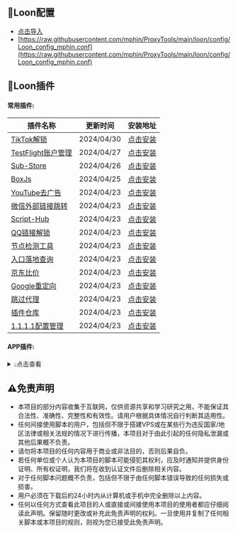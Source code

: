 ## 🎈Loon配置
  - [点击导入](https://www.nsloon.com/openloon/import?sub=https://raw.githubusercontent.com/mphin/ProxyTools/main/loon/config/Loon_config_mphin.conf)
  - [https://raw.githubusercontent.com/mphin/ProxyTools/main/loon/config/Loon_config_mphin.conf](https://raw.githubusercontent.com/mphin/ProxyTools/main/loon/config/Loon_config_mphin.conf)
## 🎈Loon插件
#### 常用插件:
| 插件名称 | 更新时间 | 安装地址 |
| - | - | - |
| [TikTok解锁](https://raw.githubusercontent.com/JiaBei-Q/Rules/main/loon/plugin/Loon_TikTok.plugin) | 2024/04/30 | [点击安装](https://www.nsloon.com/openloon/import?plugin=https://raw.githubusercontent.com/JiaBei-Q/Rules/main/loon/plugin/Loon_TikTok.plugin) |
| [TestFlight账户管理](https://raw.githubusercontent.com/JiaBei-Q/Rules/main/loon/plugin/Loon_TF_Account.plugin) | 2024/04/27 | [点击安装](https://www.nsloon.com/openloon/import?plugin=https://raw.githubusercontent.com/JiaBei-Q/Rules/main/loon/plugin/Loon_TF_Account.plugin) |
| [Sub-Store](https://raw.githubusercontent.com/JiaBei-Q/Rules/main/loon/plugin/Loon_Sub-Store.plugin) | 2024/04/26 | [点击安装](https://www.nsloon.com/openloon/import?plugin=https://raw.githubusercontent.com/JiaBei-Q/Rules/main/loon/plugin/Loon_Sub-Store.plugin) |
| [BoxJs](https://raw.githubusercontent.com/JiaBei-Q/Rules/main/loon/plugin/Loon_BoxJS.plugin) | 2024/04/25 | [点击安装](https://www.nsloon.com/openloon/import?plugin=https://raw.githubusercontent.com/JiaBei-Q/Rules/main/loon/plugin/Loon_BoxJS.plugin) |
| [YouTube去广告](https://raw.githubusercontent.com/JiaBei-Q/Rules/main/loon/plugin/Loon_YouTube_ads.plugin) | 2024/04/23 | [点击安装](https://www.nsloon.com/openloon/import?plugin=https://raw.githubusercontent.com/JiaBei-Q/Rules/main/loon/plugin/Loon_YouTube_ads.plugin) |
| [微信外部链接跳转](https://raw.githubusercontent.com/JiaBei-Q/Rules/main/loon/plugin/Loon_WeixinLinks.plugin) | 2024/04/23 | [点击安装](https://www.nsloon.com/openloon/import?plugin=https://raw.githubusercontent.com/JiaBei-Q/Rules/main/loon/plugin/Loon_WeixinLinks.plugin) |
| [Script-Hub](https://raw.githubusercontent.com/JiaBei-Q/Rules/main/loon/plugin/Loon_Script-Hub.plugin) | 2024/04/23 | [点击安装](https://www.nsloon.com/openloon/import?plugin=https://raw.githubusercontent.com/JiaBei-Q/Rules/main/loon/plugin/Loon_Script-Hub.plugin) |
| [QQ链接解锁](https://raw.githubusercontent.com/JiaBei-Q/Rules/main/loon/plugin/Loon_QQ_Links.plugin) | 2024/04/23 | [点击安装](https://www.nsloon.com/openloon/import?plugin=https://raw.githubusercontent.com/JiaBei-Q/Rules/main/loon/plugin/Loon_QQ_Links.plugin) |
| [节点检测工具](https://raw.githubusercontent.com/JiaBei-Q/Rules/main/loon/plugin/Loon_Node_tool.plugin) | 2024/04/23 | [点击安装](https://www.nsloon.com/openloon/import?plugin=https://raw.githubusercontent.com/JiaBei-Q/Rules/main/loon/plugin/Loon_Node_tool.plugin) |
| [入口落地查询](https://raw.githubusercontent.com/JiaBei-Q/Rules/main/loon/plugin/Loon_Netisp.plugin) | 2024/04/23 | [点击安装](https://www.nsloon.com/openloon/import?plugin=https://raw.githubusercontent.com/JiaBei-Q/Rules/main/loon/plugin/Loon_Netisp.plugin) |
| [京东比价](https://raw.githubusercontent.com/JiaBei-Q/Rules/main/loon/plugin/Loon_JD_Price.plugin) | 2024/04/23 | [点击安装](https://www.nsloon.com/openloon/import?plugin=https://raw.githubusercontent.com/JiaBei-Q/Rules/main/loon/plugin/Loon_JD_Price.plugin) |
| [Google重定向](https://raw.githubusercontent.com/JiaBei-Q/Rules/main/loon/plugin/Loon_Google.plugin) | 2024/04/23 | [点击安装](https://www.nsloon.com/openloon/import?plugin=https://raw.githubusercontent.com/JiaBei-Q/Rules/main/loon/plugin/Loon_Google.plugin) |
| [跳过代理](https://raw.githubusercontent.com/JiaBei-Q/Rules/main/loon/plugin/Loon_General.plugin) | 2024/04/23 | [点击安装](https://www.nsloon.com/openloon/import?plugin=https://raw.githubusercontent.com/JiaBei-Q/Rules/main/loon/plugin/Loon_General.plugin) |
| [插件仓库](https://raw.githubusercontent.com/JiaBei-Q/Rules/main/loon/plugin/Loon_Gallery.plugin) | 2024/04/23 | [点击安装](https://www.nsloon.com/openloon/import?plugin=https://raw.githubusercontent.com/JiaBei-Q/Rules/main/loon/plugin/Loon_Gallery.plugin) |
| [1.1.1.1配置管理](https://raw.githubusercontent.com/JiaBei-Q/Rules/main/loon/plugin/Loon_1.1.1.1.plugin) | 2024/04/23 | [点击安装](https://www.nsloon.com/openloon/import?plugin=https://raw.githubusercontent.com/JiaBei-Q/Rules/main/loon/plugin/Loon_1.1.1.1.plugin) |
#### APP插件:
<details>
<summary>👆︎点击查看</summary>
<ul>

| 插件名称 | 更新时间 | 安装地址 |
| - | - | - |
| [彩云天气解锁](https://raw.githubusercontent.com/JiaBei-Q/Rules/main/loon/plugin/CaiYunTianQi.plugin) | 2024/04/26 | [点击安装](https://www.nsloon.com/openloon/import?plugin=https://raw.githubusercontent.com/JiaBei-Q/Rules/main/loon/plugin/CaiYunTianQi.plugin) |
| [寻简解锁](https://raw.githubusercontent.com/JiaBei-Q/Rules/main/loon/plugin/XunJian.plugin) | 2024/04/23 | [点击安装](https://www.nsloon.com/openloon/import?plugin=https://raw.githubusercontent.com/JiaBei-Q/Rules/main/loon/plugin/XunJian.plugin) |
| [网易云音乐解锁](https://raw.githubusercontent.com/JiaBei-Q/Rules/main/loon/plugin/WangYiYun.plugin) | 2024/04/23 | [点击安装](https://www.nsloon.com/openloon/import?plugin=https://raw.githubusercontent.com/JiaBei-Q/Rules/main/loon/plugin/WangYiYun.plugin) |
| [咪咕音乐解锁](https://raw.githubusercontent.com/JiaBei-Q/Rules/main/loon/plugin/MiGuMusic.plugin) | 2024/04/23 | [点击安装](https://www.nsloon.com/openloon/import?plugin=https://raw.githubusercontent.com/JiaBei-Q/Rules/main/loon/plugin/MiGuMusic.plugin) |
| [美团修复DNS](https://raw.githubusercontent.com/JiaBei-Q/Rules/main/loon/plugin/MeiTuan_Fix.plugin) | 2024/04/23 | [点击安装](https://www.nsloon.com/openloon/import?plugin=https://raw.githubusercontent.com/JiaBei-Q/Rules/main/loon/plugin/MeiTuan_Fix.plugin) |
| [美图秀秀解锁](https://raw.githubusercontent.com/JiaBei-Q/Rules/main/loon/plugin/MeiTuXiuXiu.plugin) | 2024/04/23 | [点击安装](https://www.nsloon.com/openloon/import?plugin=https://raw.githubusercontent.com/JiaBei-Q/Rules/main/loon/plugin/MeiTuXiuXiu.plugin) |
| [芒果TV解锁](https://raw.githubusercontent.com/JiaBei-Q/Rules/main/loon/plugin/MangGuoTV.plugin) | 2024/04/23 | [点击安装](https://www.nsloon.com/openloon/import?plugin=https://raw.githubusercontent.com/JiaBei-Q/Rules/main/loon/plugin/MangGuoTV.plugin) |
| [GitHub解锁](https://raw.githubusercontent.com/JiaBei-Q/Rules/main/loon/plugin/Github.plugin) | 2024/04/23 | [点击安装](https://www.nsloon.com/openloon/import?plugin=https://raw.githubusercontent.com/JiaBei-Q/Rules/main/loon/plugin/Github.plugin) |
| [Documents解锁](https://raw.githubusercontent.com/JiaBei-Q/Rules/main/loon/plugin/Documents.plugin) | 2024/04/23 | [点击安装](https://www.nsloon.com/openloon/import?plugin=https://raw.githubusercontent.com/JiaBei-Q/Rules/main/loon/plugin/Documents.plugin) |
| [Adguard解锁](https://raw.githubusercontent.com/JiaBei-Q/Rules/main/loon/plugin/Adguard.plugin) | 2024/04/23 | [点击安装](https://www.nsloon.com/openloon/import?plugin=https://raw.githubusercontent.com/JiaBei-Q/Rules/main/loon/plugin/Adguard.plugin) |
</ul>
</details>

## ⚠️免责声明
- 本项目的部分内容收集于互联网，仅供资源共享和学习研究之用，不能保证其合法性、准确性、完整性和有效性。请用户根据具体情况自行判断其适用性。
- 任何间接使用脚本的用户，包括但不限于搭建VPS或在某些行为违反国家/地区法律或相关法规的情况下进行传播，本项目对于由此引起的任何隐私泄漏或其他后果概不负责。
- 请勿将本项目的任何内容用于商业或非法目的，否则后果自负。
- 若任何单位或个人认为本项目的脚本可能侵犯其权利，应及时通知并提供身份证明、所有权证明，我们将在收到认证文件后删除相关内容。
- 对于任何脚本问题概不负责，包括但不限于由任何脚本错误导致的任何损失或损害。
- 用户必须在下载后的24小时内从计算机或手机中完全删除以上内容。
- 任何以任何方式查看此项目的人或直接或间接使用本项目的使用者都应仔细阅读此声明。保留随时更改或补充此免责声明的权利。一旦使用并复制了任何相关脚本或本项目的规则，则视为您已接受此免责声明。
